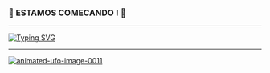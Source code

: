 ### 🫥 ESTAMOS COMECANDO ! 🫥
<hr>
<a href="https://git.io/typing-svg"><img src="https://readme-typing-svg.herokuapp.com?font=Arial&pause=1000&background=3DBB5A00&center=true&vCenter=true&width=435&lines=Estou+come%C3%A7ando+a+entender+esses+conte%C3%BAdos+e+arquivos+no+momento+me+sinto+um+UFO" alt="Typing SVG" /></a>

<hr>
<a href="https://www.animatedimages.org/cat-ufo-34.htm"><img src="https://www.animatedimages.org/data/media/34/animated-ufo-image-0011.gif" border="0" alt="animated-ufo-image-0011" /></a>
